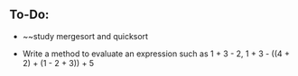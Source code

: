 ## To-Do:
* ~~study mergesort and quicksort

* Write a method to evaluate an expression such as 1 + 3 - 2, 1 + 3 - ((4 + 2) + (1 - 2 + 3)) + 5
